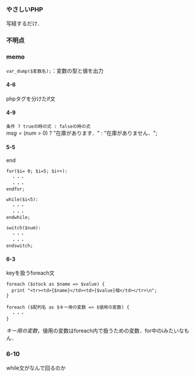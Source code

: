 ### やさしいPHP
写経するだけ．

### 不明点



### memo
`var_dump($変数名);`：変数の型と値を出力  

#### 4-6
phpタグを分けたif文  

#### 4-9
`条件 ? trueの時の式 : falseの時の式`  
$msg = ($num > 0) ? "在庫があります．" : "在庫がありません．";  

#### 5-5
end
```
for($i= 0; $i=5; $i++):
  ・・・
  ・・・  
endfor;
```
```
while($i<5):
  ・・・
  ・・・
endwhile;
```
```
switch($num):
  ・・・
  ・・・
endswitch;
```
#### 6-3
keyを扱うforeach文
```
foreach ($stock as $name => $value) {
  print "<tr><td>{$name}</td><td>{$value}個</td></tr>\n";
}
```
```
foreach ($配列名 as $キー用の変数 => $値用の変数) {
  ・・・
}
```
$キー用の変数，$値用の変数はforeach内で扱うための変数．for中のiみたいなもん．

### 6-10
while文がなんで回るのか
